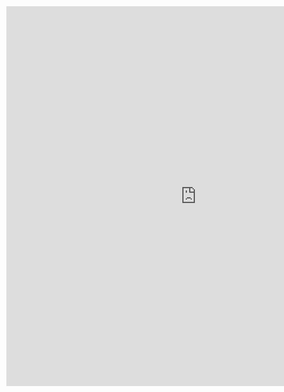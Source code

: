 <html>
  <body><iframe src="https://www.coolmathgames.com/" width="1000px" height="1000px" style="border:none;">
</iframe>
  </body>
</html>
